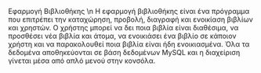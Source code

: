 Εφαρμογή Βιβλιοθήκης \n
Η εφαρμογή βιβλιοθήκης είναι ένα πρόγραμμα που επιτρέπει την καταχώρηση, προβολή, διαγραφή και ενοικίαση βιβλίων και χρηστών. Ο χρήστης μπορεί να δει ποια βιβλία είναι διαθέσιμα, να προσθέσει νέα βιβλία και άτομα, να ενοικιάσει ένα βιβλίο σε κάποιον χρήστη και να παρακολουθεί ποια βιβλία είναι ήδη ενοικιασμένα. Όλα τα δεδομένα αποθηκεύονται σε βάση δεδομένων MySQL και η διαχείριση γίνεται μέσα από απλό μενού στην κονσόλα.
